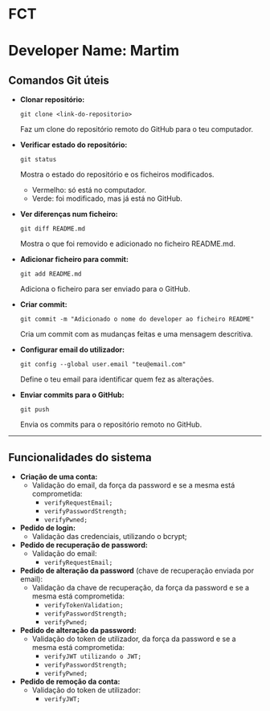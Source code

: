 # FCT
# Developer Name: Martim

## Comandos Git úteis

- **Clonar repositório:**
  ```
  git clone <link-do-repositorio>
  ```
  Faz um clone do repositório remoto do GitHub para o teu computador.

- **Verificar estado do repositório:**
  ```
  git status
  ```
  Mostra o estado do repositório e os ficheiros modificados.
  - Vermelho: só está no computador.
  - Verde: foi modificado, mas já está no GitHub.

- **Ver diferenças num ficheiro:**
  ```
  git diff README.md
  ```
  Mostra o que foi removido e adicionado no ficheiro README.md.

- **Adicionar ficheiro para commit:**
  ```
  git add README.md
  ```
  Adiciona o ficheiro para ser enviado para o GitHub.

- **Criar commit:**
  ```
  git commit -m "Adicionado o nome do developer ao ficheiro README"
  ```
  Cria um commit com as mudanças feitas e uma mensagem descritiva.

- **Configurar email do utilizador:**
  ```
  git config --global user.email "teu@email.com"
  ```
  Define o teu email para identificar quem fez as alterações.

- **Enviar commits para o GitHub:**
  ```
  git push
  ```
  Envia os commits para o repositório remoto no GitHub.

---

## Funcionalidades do sistema

- **Criação de uma conta:**
  - Validação do email, da força da password e se a mesma está comprometida:
    - `verifyRequestEmail;`
    - `verifyPasswordStrength;`
    - `verifyPwned;`
- **Pedido de login:**
  - Validação das credenciais, utilizando o bcrypt;
- **Pedido de recuperação de password:**
  - Validação do email:
    - `verifyRequestEmail;`
- **Pedido de alteração da password** (chave de recuperação enviada por email):
  - Validação da chave de recuperação, da força da password e se a mesma está comprometida:
    - `verifyTokenValidation;`
    - `verifyPasswordStrength;`
    - `verifyPwned;`
- **Pedido de alteração da password:**
  - Validação do token de utilizador, da força da password e se a mesma está comprometida:
    - `verifyJWT utilizando o JWT;`
    - `verifyPasswordStrength;`
    - `verifyPwned;`
- **Pedido de remoção da conta:**
  - Validação do token de utilizador:
    - `verifyJWT;`